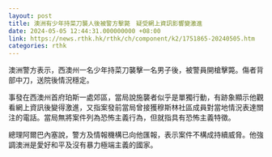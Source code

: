 ```yaml
---
layout: post
title: 澳洲有少年持菜刀襲人後被警方擊斃　疑受網上資訊影響變激進
date: 2024-05-05 12:44:31.000000000 +08:00
link: https://news.rthk.hk/rthk/ch/component/k2/1751865-20240505.htm
categories: rthk
---
```


澳洲警方表示，西澳州一名少年持菜刀襲擊一名男子後，被警員開槍擊斃。傷者背部中刀，送院後情況穩定。

事發在西澳州首府珀斯一處郊區，當局說施襲者似乎是單獨行動，有跡象顯示他觀看網上資訊後變得激進，又指案發前當局曾接獲穆斯林社區成員對當地情況表達關注的電話。當局無將案件列為恐怖主義行為，但就指具有恐怖主義特徵。

總理阿爾巴內塞說，警方及情報機構已向他匯報，表示案件不構成持續威脅。他強調澳洲是愛好和平及沒有暴力極端主義的國家。

